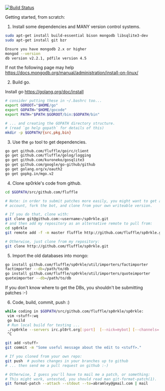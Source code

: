 [![Build Status](https://api.travis-ci.org/fluffle/sp0rkle.svg)](https://travis-ci.org/fluffle/sp0rkle)

Getting started, from scratch:

1) Install some dependencies and MANY version control systems.

 ```bash
sudo apt-get install build-essential bison mongodb libsqlite3-dev
sudo apt-get install git bzr

Ensure you have mongodb 2.x or higher
mongod --version
db version v2.2.1, pdfile version 4.5
```

If not the following page may help
https://docs.mongodb.org/manual/administration/install-on-linux/

2) Build go.

Install go https://golang.org/doc/install

 ```bash
# consider putting these in ~/.bashrc too...
export GOROOT="$HOME/go"
export GOPATH="$HOME/gocode"
export PATH="$PATH:$GOROOT/bin:$GOPATH/bin"

# ... and creating the GOPATH directory structure.
# (read `go help gopath` for details of this)
mkdir -p $GOPATH/{src,pkg,bin}
```
3) Use the `go` tool to get dependencies.
 ```bash
go get github.com/fluffle/goirc/client
go get github.com/fluffle/golog/logging
go get github.com/kuroneko/gosqlite3
go get github.com/google/go-github/github
go get golang.org/x/oauth2
go get gopkg.in/mgo.v2
```
4) Clone sp0rkle's code from github.

 ```bash
cd $GOPATH/src/github.com/fluffle

# Note: in order to submit patches more easily, you might want to get a github
# account, fork the bot, and clone from your own writeable version.

# If you do that, clone with:
git clone git@github.com:<username>/sp0rkle.git
# and then add my repository as an alternative remote to pull from:
cd sp0rkle
git remote add -f -m master fluffle http://github.com/fluffle/sp0rkle.git

# Otherwise, just clone from my repository:
git clone http://github.com/fluffle/sp0rkle.git
```

5) Import the old databases into mongo:
 ```bash
go install github.com/fluffle/sp0rkle/util/importers/factimporter
factimporter --db=/path/to/db
go install github.com/fluffle/sp0rkle/util/importers/quoteimporter
quoteimporter --db=/path/to/db
```
If you don't know where to get the DBs, you shouldn't be submitting patches :-)

6) Code, build, commit, push :)
 ```bash
while coding in $GOPATH/src/github.com/fluffle/sp0rkle/sp0rkle:
  vim <stuff>:wq
  go build
  # Run local build for testing ...
  ./sp0rkle --servers irc.pl0rt.org[:port]  [--nick=mybot] [--channels='#test']
  ^C

git add <stuff>
git commit -m "Some useful message about the edit to <stuff>."

# If you cloned from your own repo:
git push  # pushes changes in your branches up to github
# ... then send me a pull request on github :-)

# Otherwise, I guess you'll have to mail me a patch, or something:
# This might work, untested, you should read man git-format-patch(1).
git format-patch --attach --stdout --to=abramley@gmail.com | mail
```
